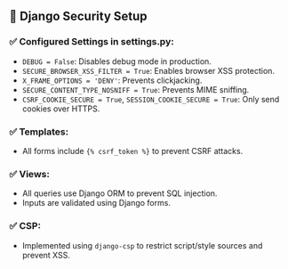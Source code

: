 ## 🔐 Django Security Setup

### ✅ Configured Settings in settings.py:
- `DEBUG = False`: Disables debug mode in production.
- `SECURE_BROWSER_XSS_FILTER = True`: Enables browser XSS protection.
- `X_FRAME_OPTIONS = 'DENY'`: Prevents clickjacking.
- `SECURE_CONTENT_TYPE_NOSNIFF = True`: Prevents MIME sniffing.
- `CSRF_COOKIE_SECURE = True`, `SESSION_COOKIE_SECURE = True`: Only send cookies over HTTPS.

### ✅ Templates:
- All forms include `{% csrf_token %}` to prevent CSRF attacks.

### ✅ Views:
- All queries use Django ORM to prevent SQL injection.
- Inputs are validated using Django forms.

### ✅ CSP:
- Implemented using `django-csp` to restrict script/style sources and prevent XSS.
